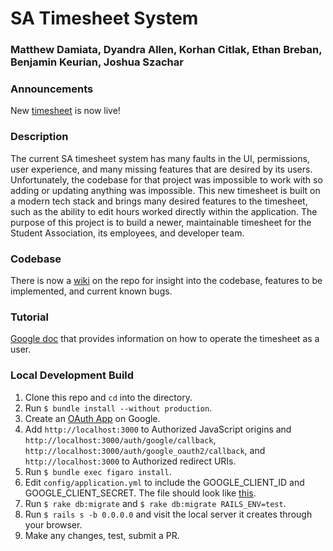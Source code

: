 # SA Timesheet System
### Matthew Damiata, Dyandra Allen, Korhan Citlak, Ethan Breban, Benjamin Keurian, Joshua Szachar

### Announcements
New [timesheet](https://time.binghamtonsa.org) is now live!

### Description
The current SA timesheet system has many faults in the UI, permissions, user experience, and many missing features that are desired by its users. Unfortunately, the codebase for that project was impossible to work with so adding or updating anything was impossible. This new timesheet is built on a modern tech stack and brings many desired features to the timesheet, such as the ability to edit hours worked directly within the application. The purpose of this project is to build a newer, maintainable timesheet for the Student Association, its employees, and developer team.

### Codebase
There is now a [wiki](https://github.com/MatthewDamiata/SA-Timesheet-System/wiki) on the repo for insight into the codebase, features to be implemented, and current known bugs.

### Tutorial
[Google doc](https://docs.google.com/document/d/1okytR5K9YzO0yVjNTVR1zimIgcDAC6dEYu2vx6GkT-w/edit) that provides information on how to operate the timesheet as a user.

### Local Development Build
1. Clone this repo and `cd` into the directory.
2. Run `$ bundle install --without production`.
3. Create an [OAuth App](https://developers.google.com/identity/protocols/oauth2) on Google.
4. Add `http://localhost:3000` to Authorized JavaScript origins and ```http://localhost:3000/auth/google/callback```, ```http://localhost:3000/auth/google_oauth2/callback```, and ```http://localhost:3000``` to Authorized redirect URIs.
5. Run `$ bundle exec figaro install`.
6. Edit `config/application.yml` to include the GOOGLE_CLIENT_ID and GOOGLE_CLIENT_SECRET. The file should look like [this](https://pastebin.com/XQmNULrk).
7. Run `$ rake db:migrate` and `$ rake db:migrate RAILS_ENV=test`.
8. Run `$ rails s -b 0.0.0.0` and visit the local server it creates through your browser.
9. Make any changes, test, submit a PR.
